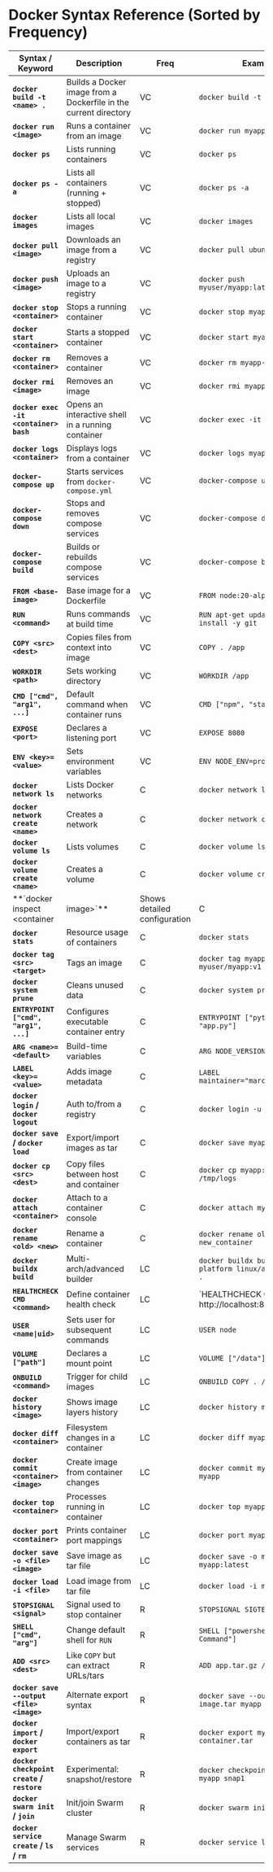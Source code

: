 # Docker Syntax Reference (Sorted by Frequency)

| Syntax / Keyword | Description | Freq | Example |
|---|---|---|---|
| **`docker build -t <name> .`** | Builds a Docker image from a Dockerfile in the current directory | VC | `docker build -t myapp .` |
| **`docker run <image>`** | Runs a container from an image | VC | `docker run myapp` |
| **`docker ps`** | Lists running containers | VC | `docker ps` |
| **`docker ps -a`** | Lists all containers (running + stopped) | VC | `docker ps -a` |
| **`docker images`** | Lists all local images | VC | `docker images` |
| **`docker pull <image>`** | Downloads an image from a registry | VC | `docker pull ubuntu:latest` |
| **`docker push <image>`** | Uploads an image to a registry | VC | `docker push myuser/myapp:latest` |
| **`docker stop <container>`** | Stops a running container | VC | `docker stop myapp-container` |
| **`docker start <container>`** | Starts a stopped container | VC | `docker start myapp-container` |
| **`docker rm <container>`** | Removes a container | VC | `docker rm myapp-container` |
| **`docker rmi <image>`** | Removes an image | VC | `docker rmi myapp:latest` |
| **`docker exec -it <container> bash`** | Opens an interactive shell in a running container | VC | `docker exec -it web bash` |
| **`docker logs <container>`** | Displays logs from a container | VC | `docker logs myapp-container` |
| **`docker-compose up`** | Starts services from `docker-compose.yml` | VC | `docker-compose up -d` |
| **`docker-compose down`** | Stops and removes compose services | VC | `docker-compose down` |
| **`docker-compose build`** | Builds or rebuilds compose services | VC | `docker-compose build` |
| **`FROM <base-image>`** | Base image for a Dockerfile | VC | `FROM node:20-alpine` |
| **`RUN <command>`** | Runs commands at build time | VC | `RUN apt-get update && apt-get install -y git` |
| **`COPY <src> <dest>`** | Copies files from context into image | VC | `COPY . /app` |
| **`WORKDIR <path>`** | Sets working directory | VC | `WORKDIR /app` |
| **`CMD ["cmd", "arg1", ...]`** | Default command when container runs | VC | `CMD ["npm", "start"]` |
| **`EXPOSE <port>`** | Declares a listening port | VC | `EXPOSE 8080` |
| **`ENV <key>=<value>`** | Sets environment variables | VC | `ENV NODE_ENV=production` |
| **`docker network ls`** | Lists Docker networks | C | `docker network ls` |
| **`docker network create <name>`** | Creates a network | C | `docker network create mynet` |
| **`docker volume ls`** | Lists volumes | C | `docker volume ls` |
| **`docker volume create <name>`** | Creates a volume | C | `docker volume create data_vol` |
| **`docker inspect <container|image>`** | Shows detailed configuration | C | `docker inspect myapp` |
| **`docker stats`** | Resource usage of containers | C | `docker stats` |
| **`docker tag <src> <target>`** | Tags an image | C | `docker tag myapp myuser/myapp:v1` |
| **`docker system prune`** | Cleans unused data | C | `docker system prune -f` |
| **`ENTRYPOINT ["cmd", "arg1", ...]`** | Configures executable container entry | C | `ENTRYPOINT ["python3", "app.py"]` |
| **`ARG <name>=<default>`** | Build-time variables | C | `ARG NODE_VERSION=20` |
| **`LABEL <key>=<value>`** | Adds image metadata | C | `LABEL maintainer="marc@example.com"` |
| **`docker login` / `docker logout`** | Auth to/from a registry | C | `docker login -u user` |
| **`docker save` / `docker load`** | Export/import images as tar | C | `docker save myapp > myapp.tar` |
| **`docker cp <src> <dest>`** | Copy files between host and container | C | `docker cp myapp:/var/log /tmp/logs` |
| **`docker attach <container>`** | Attach to a container console | C | `docker attach myapp` |
| **`docker rename <old> <new>`** | Rename a container | C | `docker rename old_container new_container` |
| **`docker buildx build`** | Multi-arch/advanced builder | LC | `docker buildx build --platform linux/arm64 -t myapp .` |
| **`HEALTHCHECK CMD <command>`** | Define container health check | LC | `HEALTHCHECK CMD curl -f http://localhost:8080 || exit 1` |
| **`USER <name\|uid>`** | Sets user for subsequent commands | LC | `USER node` |
| **`VOLUME ["path"]`** | Declares a mount point | LC | `VOLUME ["/data"]` |
| **`ONBUILD <command>`** | Trigger for child images | LC | `ONBUILD COPY . /app` |
| **`docker history <image>`** | Shows image layers history | LC | `docker history myapp:latest` |
| **`docker diff <container>`** | Filesystem changes in a container | LC | `docker diff myapp` |
| **`docker commit <container> <image>`** | Create image from container changes | LC | `docker commit myapp updated-myapp` |
| **`docker top <container>`** | Processes running in container | LC | `docker top myapp` |
| **`docker port <container>`** | Prints container port mappings | LC | `docker port myapp` |
| **`docker save -o <file> <image>`** | Save image as tar file | LC | `docker save -o myapp.tar myapp:latest` |
| **`docker load -i <file>`** | Load image from tar file | LC | `docker load -i myapp.tar` |
| **`STOPSIGNAL <signal>`** | Signal used to stop container | R | `STOPSIGNAL SIGTERM` |
| **`SHELL ["cmd", "arg"]`** | Change default shell for `RUN` | R | `SHELL ["powershell", "-Command"]` |
| **`ADD <src> <dest>`** | Like `COPY` but can extract URLs/tars | R | `ADD app.tar.gz /app` |
| **`docker save --output <file> <image>`** | Alternate export syntax | R | `docker save --output image.tar myapp` |
| **`docker import` / `docker export`** | Import/export containers as tar | R | `docker export myapp > container.tar` |
| **`docker checkpoint create` / `restore`** | Experimental: snapshot/restore | R | `docker checkpoint create myapp snap1` |
| **`docker swarm init` / `join`** | Init/join Swarm cluster | R | `docker swarm init` |
| **`docker service create` / `ls` / `rm`** | Manage Swarm services | R | `docker service ls` |
